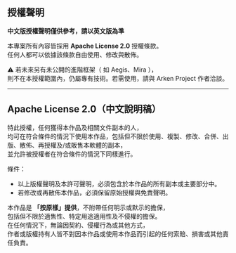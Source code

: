 ## 授權聲明

**中文版授權聲明僅供參考，請以英文版為準**

本專案所有內容皆採用 **Apache License 2.0** 授權條款。  
任何人都可以依據該條款自由使用、修改與散佈。  

⚠️ 若未來另有未公開的進階框架（ 如 Aegis、Mira ），  
則不在本授權範圍內，仍屬專有技術。若需使用，請與 Arken Project 作者洽談。

---

## Apache License 2.0（中文說明稿）

特此授權，任何獲得本作品及相關文件副本的人，  
均可在符合條件的情況下使用本作品，包括但不限於使用、複製、修改、合併、出版、散佈、再授權及/或販售本軟體的副本，  
並允許被授權者在符合條件的情況下同樣進行。  

條件：  
- 以上版權聲明及本許可聲明，必須包含於本作品的所有副本或主要部分中。  
- 若修改或再散佈本作品，必須保留原始授權與免責聲明。  

本作品是 **「按原樣」提供**，不附帶任何明示或默示的擔保，  
包括但不限於適售性、特定用途適用性及不侵權的擔保。  
在任何情況下，無論因契約、侵權行為或其他方式，  
作者或版權持有人皆不對因本作品或使用本作品而引起的任何索賠、損害或其他責任負責。
